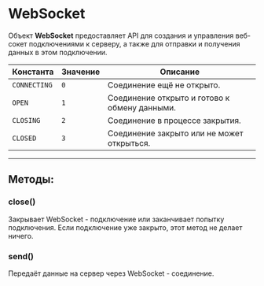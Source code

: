 # WebSocket

Объект **WebSocket** предоставляет API для создания и управления веб-сокет подключениями к серверу, а также для отправки и
получения данных в этом подключении.

| Константа    | Значение | Описание                                      |
|--------------|----------|-----------------------------------------------|
| `CONNECTING` | `0`      | Соединение ещё не открыто.                    |
| `OPEN`       | `1`      | Соединение открыто и готово к обмену данными. |
| `CLOSING`    | `2`      | Соединение в процессе закрытия.               |
| `CLOSED`     | `3`      | Соединение закрыто или не может открыться.    |

---

## Методы:

### close()

Закрывает WebSocket - подключение или заканчивает попытку подключения. Если подключение уже закрыто, этот метод не
делает ничего.

### send()

Передаёт данные на сервер через WebSocket - соединение.